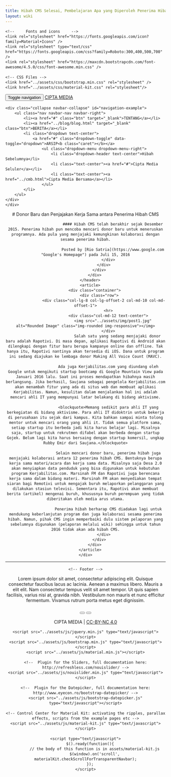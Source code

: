 ```yaml
---
title: Hibah CMS Selesai, Pembelajaran Apa yang Diperoleh Penerima Hibah?
layout: wiki
---
```


<html lang="en">
<head>
	<link rel="apple-touch-icon" sizes="76x76" href="assets/img/apple-icon.png">
	<link rel="icon" type="image/png" href="assets/img/favicon.png">
	<title>Cipta Media - Berita</title>
	
	<!--     Fonts and icons     -->
	<link rel="stylesheet" href="https://fonts.googleapis.com/icon?family=Material+Icons" />
	<link rel="stylesheet" type="text/css" href="https://fonts.googleapis.com/css?family=Roboto:300,400,500,700" />
	<link rel="stylesheet" href="https://maxcdn.bootstrapcdn.com/font-awesome/4.5.0/css/font-awesome.min.css" />

	<!-- CSS Files -->
    <link href="../assets/css/bootstrap.min.css" rel="stylesheet" />
    <link href="../assets/css/material-kit.css" rel="stylesheet"/>
</head>

<body class="profile-page">

<!-- Navigation -->
<nav class="navbar navbar-fixed-top navbar-white" data-spy="affix">
	<div class="container">
		<div class="navbar-header">
			<button type="button" class="navbar-toggle" data-toggle="collapse" data-target="#navigation-example">
				<span class="sr-only">Toggle navigation</span>
				<span class="icon-bar"></span>
				<span class="icon-bar"></span>
				<span class="icon-bar"></span>
			</button>
				<a class="navbar-brand" href="../index.html">CIPTA MEDIA</a>
		</div>

	<div class="collapse navbar-collapse" id="navigation-example">
		<ul class="nav navbar-nav navbar-right">
			<li><a href="#" class="btn" target="_blank">TENTANG</a></li>
    		<li><a href="../blog/blog.html" target="_blank" class="btn">BERITA</a></li>
    		<li class="dropdown text-center">
				<a href="#" class="dropdown-toggle" data-toggle="dropdown">ARSIP<b class="caret"></b></a>
					<ul class="dropdown-menu dropdown-menu-right">
						<li class="dropdown-header text-center">Hibah Sebelumnya</li>
						<li class="text-center"><a href="#">Cipta Media Seluler</a></li>
						<li class="text-center"><a href="../cmb.html">Cipta Media Bersama</a></li>
					</ul>
			</li>
		</ul>
	</div>
	</div>
</nav>

<!-- Post Content -->
<div class="wrapper">
	<div class="header"></div>
	<div class="main main-raised">
		<header>
			<div class="container">
           			<div class="row">
               				<div class="col-lg-8 col-lg-offset-2 col-md-10 col-md-offset-1">
                   				<div class="post-heading">
							# Donor Baru dan Penjajakan Kerja Sama antara Penerima Hibah CMS
							
							#### Hibah CMS telah berakhir sejak Desember 2015. Penerima hibah pun mencoba mencari donor baru untuk meneruskan programnya. Ada pula yang menjajaki kemungkinan kolaborasi dengan sesama penerima hibah.
							
							Posted by [Rio Satria](https://www.google.com "Google's Homepage") pada Juli 15, 2016
						</div>
					</div>
				</div>
			</div>
		</header>
		<article>
			<div class="container">
				<div class="row">
					<div class="col-lg-8 col-lg-offset-2 col-md-10 col-md-offset-1">
						<hr>
						<div class="col-md-12 text-center">
                   			<img src="../assets/img/post1.jpg" alt="Rounded Image" class="img-rounded img-responsive"></img>
                   		</div>
                   				Salah satu yang sedang menjajaki donor baru adalah Rapotivi. Di masa depan, aplikasi Rapotivi di Android akan dilengkapi dengan fitur baru berupa kampanye online dan offline. Tak hanya itu, Rapotivi nantinya akan tersedia di iOS. Dana untuk program ini sedang diajukan ke lembaga donor Making All Voice Count (MAVC).
						
						Ada juga Kerjabilitas.com yang diundang oleh Google untuk mengikuti startup bootcamp di Google Mountain View pada Januari 2016 lalu. Saat ini proses mendapatkan hibahnya masih berlangsung. Jika berhasil, Saujana sebagai pengelola Kerjabilitas.com akan menambah fitur yang ada di situs web dan membuat aplikasi Kerjabilitas. Namun, kesulitan dalam menjalankan hal ini adalah mencari ahli IT yang mempunyai latar belakang di bidang aktivisme.

						<blockquote>Memang sedikit para ahli IT yang berkegiatan di bidang aktivisme. Para ahli IT didoktrin untuk bekerja di perusahaan itu sejak dari kampus. Kita bahkan sampai minta tolong mentor untuk mencari orang yang ahli it. Tidak semua platform sama, setiap startup itu berbeda jadi kita harus belajar lagi. Misalnya saja, startup untuk rekrutmen difabel akan berbeda dengan startup Gojek. Belum lagi kita harus bersaing dengan startup komersil, ungkap Rubby Emir dari Saujana.</blockquote>
							
						Selain mencari donor baru, penerima hibah juga menjajaki kolaborasi antara 12 penerima hibah CMS. Bentuknya berupa kerja sama materi/acara dan kerja sama data. Misalnya saja Desa 2.0 akan menyiapkan data penduduk yang bisa digunakan untuk kebutuhan program Kerjabilitas.com. Marsinah FM dan Rapotivi juga berencana kerja sama dalam bidang materi. Marsinah FM akan menyediakan tempat siaran bagi Remotivi untuk mengajak buruh melaporkan pelanggaran yang dilakukan stasiun televisi. Sementara itu, Rapotivi akan membuat berita (artikel) mengenai buruh, khususnya buruh perempuan yang tidak diberitakan oleh media arus utama.
							
						Penerima hibah berharap CMS diadakan lagi untuk mendukung keberlanjutan program dan juga kolaborasi sesama penerima hibah. Namun, pihak CMS ingin memperbaiki dulu sistem pelaporan yang sebelumnya digunakan (pelaporan melalui wiki) sehingga untuk tahun 2016 tidak akan ada hibah CMS.
					</div>
				</div>
			</div>
		</article>
	</div>
</div>
<hr>

    <!-- Footer -->
   <footer class="footer">
        <div class="container">
        	<div class="col-md-6">
        	Lorem ipsum dolor sit amet, consectetur adipiscing elit. Quisque consectetur faucibus lacus ac lacinia. Aenean a maximus libero. Mauris a elit elit. Nam consectetur tempus velit sit amet tempor. Ut quis sapien facilisis, varius nisi at, gravida nibh. Vestibulum non mauris et nunc efficitur fermentum. Vivamus rutrum porta metus eget dignissim.
        	</div>
        	<div class="col-md-6 text-right">
        		</br>
				<a href="#"><button class="btn btn-danger btn-raised btn-fab btn-fab-mini btn-round"><i class="fa fa-twitter"></i></button></a>
				<a href="#"><button class="btn btn-danger btn-raised btn-fab btn-fab-mini btn-round"><i class="fa fa-facebook"></i></button></a>
        	</div>
            <div class="pull-right text-right">
                </br>CIPTA MEDIA | <a href="#">CC-BY-NC 4.0</a>
            </div>
        </div>
    </footer>

<!--   Core JS Files   -->
	<script src="../assets/js/jquery.min.js" type="text/javascript"></script>
	<script src="../assets/js/bootstrap.min.js" type="text/javascript"></script>
	<script src="../assets/js/material.min.js"></script>

	<!--  Plugin for the Sliders, full documentation here: http://refreshless.com/nouislider/ -->
	<script src="../assets/js/nouislider.min.js" type="text/javascript"></script>

	<!--  Plugin for the Datepicker, full documentation here: http://www.eyecon.ro/bootstrap-datepicker/ -->
	<script src="../assets/js/bootstrap-datepicker.js" type="text/javascript"></script>

	<!-- Control Center for Material Kit: activating the ripples, parallax effects, scripts from the example pages etc -->
	<script src="../assets/js/material-kit.js" type="text/javascript"></script>

	<script type="text/javascript">
		$().ready(function(){
			// the body of this function is in assets/material-kit.js
			$(window).on('scroll', materialKit.checkScrollForTransparentNavbar);
		});
	</script>

</body>

</html>
